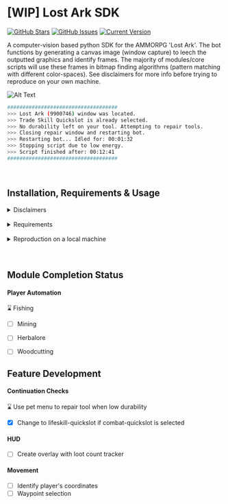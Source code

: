 [WIP] Lost Ark SDK
============
[![GitHub Stars](https://img.shields.io/github/stars/jordanhoare/pybot-lostark.svg)](https://github.com/jordanhoare/pybot-lostark/stargazers) [![GitHub Issues](https://img.shields.io/github/issues/jordanhoare/pybot-lostark.svg)](https://github.com/jordanhoare/pybot-lostark/issues) [![Current Version](https://img.shields.io/badge/version-0.5.0-green.svg)](https://github.com/jordanhoare/pybot-lostark) 

A computer-vision based python SDK for the AMMORPG 'Lost Ark'. The bot functions by generating a canvas image (window capture) to leech the outputted graphics and identify frames. The majority of modules/core scripts will use these frames in bitmap finding algorithms (pattern matching with different color-spaces).  See disclaimers for more info before trying to reproduce on your own machine. 




![Alt Text](https://media.giphy.com/media/H542PcWInziUIs3jDA/giphy-downsized-large.gif)
```bash
####################################
>>> Lost Ark (9900746) window was located.
>>> Trade Skill Quickslot is already selected.
>>> No durability left on your tool. Attempting to repair tools.
>>> Closing repair window and restarting bot.
>>> Restarting bot... Idled for: 00:01:32
>>> Stopping script due to low energy.
>>> Script finished after: 00:12:41
####################################
```

</br>

## Installation, Requirements & Usage

<details>
  <summary>Disclaimers</summary>

</br>

- This project is for educational purposes and won't be maintained long term. 
- Pixelbotting with pyautogui is quite easily detectable with server sendInput checks, so use at your own risk.  
</details>

 
</br>

<details>
  <summary>Requirements</summary>

</br>

- [Git](https://git-scm.com/) for command-line interface 
- [Pyenv](https://github.com/pyenv/pyenv) for Python version management tool
- [Poetry](https://python-poetry.org/docs/) for dependency management and packaging
</details>

</br>

<details>
  <summary>Reproduction on a local machine</summary>

</br>

- Clone the GitHub repository to an empty folder on your local machine:
    ```
    gh repo clone jordanhoare/pybot_lostark
    ```
- Initialise poetry:
    ```
    poetry build
    ```
- This project is being restructured currently, so for now activate the poet shell and run the draft auto_fishing script. pyautogui.click(x,y) can be reconfigured for screen position.
    ```
    poetry shell
    pybot-lostark/draft/modules/auto_fishing.py
    ```
</details>

</br>
</br>

## Module Completion Status
#### Player Automation 
  :hourglass: Fishing 
  - [ ] Mining
  - [ ] Herbalore
  - [ ] Woodcutting


## Feature Development
#### Continuation Checks
  :hourglass: Use pet menu to repair tool when low durability
  - [x] Change to lifeskill-quickslot if combat-quickslot is selected


#### HUD
  - [ ] Create overlay with loot count tracker

#### Movement
  - [ ] Identify player's coordinates
  - [ ] Waypoint selection